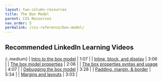 ```yaml
---
layout: two-column-resources
title: The Box Model
parent: CSS Resources
nav_order: 5
permalink: /css-reference/box-model/
---
```


## Recommended LinkedIn Learning Videos

{:.medium}
| <a href="https://www.linkedin.com/learning/css-essential-training-3/introduction-to-the-box-model" target="_blank">Intro to the box model</a> | 1:07 |
| <a href="https://www.linkedin.com/learning/css-essential-training-3/inline-block-and-display" target="_blank">Inline, block, and display</a> | 3:06 |
| <a href="https://www.linkedin.com/learning/css-essential-training-3/the-box-model-properties" target="_blank">The box model properties</a> | 2:06 |
| <a href="https://www.linkedin.com/learning/css-essential-training-3/the-box-properties-syntax-and-usage" target="_blank">The box properties syntax and usage</a> | 4:07 |
| <a href="https://www.linkedin.com/learning/css-essential-training-3/debugging-the-box-model" target="_blank">Debugging the box model</a> | 3:28 |
| <a href="https://www.linkedin.com/learning/css-essential-training-3/padding-margin-and-border" target="_blank">Padding, margin, & border</a> | 5:34 |
| <a href="https://www.linkedin.com/learning/css-essential-training-3/margin-and-layouts" target="_blank">Margins and layouts</a> | 3:03 |


